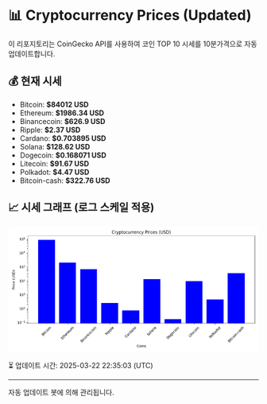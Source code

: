 
# 📊 Cryptocurrency Prices (Updated)

이 리포지토리는 CoinGecko API를 사용하여 코인 TOP 10 시세를 10분가격으로 자동 업데이트합니다.

## 💰 현재 시세
- Bitcoin: **$84012 USD**
- Ethereum: **$1986.34 USD**
- Binancecoin: **$626.9 USD**
- Ripple: **$2.37 USD**
- Cardano: **$0.703895 USD**
- Solana: **$128.62 USD**
- Dogecoin: **$0.168071 USD**
- Litecoin: **$91.67 USD**
- Polkadot: **$4.47 USD**
- Bitcoin-cash: **$322.76 USD**

## 📈 시세 그래프 (로그 스케일 적용)
![Crypto Prices](crypto_prices.png)

⏳ 업데이트 시간: 2025-03-22 22:35:03 (UTC)

---
자동 업데이트 봇에 의해 관리됩니다.
